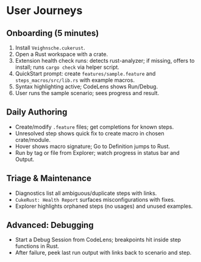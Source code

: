 # User Journeys

## Onboarding (5 minutes)

1. Install `Veighnsche.cukerust`.
2. Open a Rust workspace with a crate.
3. Extension health check runs: detects rust-analyzer; if missing, offers to install; runs `cargo check` via helper script.
4. QuickStart prompt: create `features/sample.feature` and `steps_macros/src/lib.rs` with example macros.
5. Syntax highlighting active; CodeLens shows Run/Debug.
6. User runs the sample scenario; sees progress and result.

## Daily Authoring

- Create/modify `.feature` files; get completions for known steps.
- Unresolved step shows quick fix to create macro in chosen crate/module.
- Hover shows macro signature; Go to Definition jumps to Rust.
- Run by tag or file from Explorer; watch progress in status bar and Output.

## Triage & Maintenance

- Diagnostics list all ambiguous/duplicate steps with links.
- `CukeRust: Health Report` surfaces misconfigurations with fixes.
- Explorer highlights orphaned steps (no usages) and unused examples.

## Advanced: Debugging

- Start a Debug Session from CodeLens; breakpoints hit inside step functions in Rust.
- After failure, peek last run output with links back to scenario and step.
